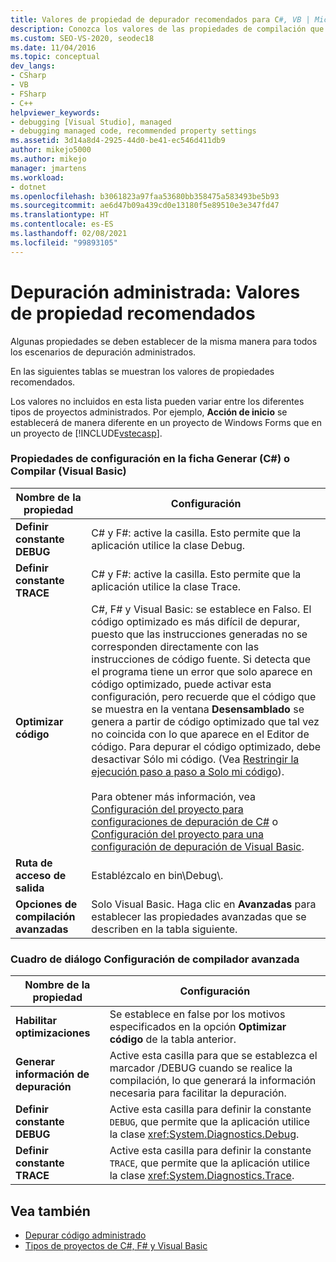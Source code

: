 ```yaml
---
title: Valores de propiedad de depurador recomendados para C#, VB | Microsoft Docs
description: Conozca los valores de las propiedades de compilación que deben ser los mismos para todas las depuraciones administradas. Otros valores de configuración pueden variar en función del tipo de proyecto.
ms.custom: SEO-VS-2020, seodec18
ms.date: 11/04/2016
ms.topic: conceptual
dev_langs:
- CSharp
- VB
- FSharp
- C++
helpviewer_keywords:
- debugging [Visual Studio], managed
- debugging managed code, recommended property settings
ms.assetid: 3d14a8d4-2925-44d0-be41-ec546d411db9
author: mikejo5000
ms.author: mikejo
manager: jmartens
ms.workload:
- dotnet
ms.openlocfilehash: b3061823a97faa53680bb358475a583493be5b93
ms.sourcegitcommit: ae6d47b09a439cd0e13180f5e89510e3e347fd47
ms.translationtype: HT
ms.contentlocale: es-ES
ms.lasthandoff: 02/08/2021
ms.locfileid: "99893105"
---
```

# <a name="managed-debugging-recommended-property-settings"></a>Depuración administrada: Valores de propiedad recomendados
Algunas propiedades se deben establecer de la misma manera para todos los escenarios de depuración administrados.

 En las siguientes tablas se muestran los valores de propiedades recomendados.

 Los valores no incluidos en esta lista pueden variar entre los diferentes tipos de proyectos administrados. Por ejemplo, **Acción de inicio** se establecerá de manera diferente en un proyecto de Windows Forms que en un proyecto de [!INCLUDE[vstecasp](../code-quality/includes/vstecasp_md.md)].

### <a name="configuration-properties-on-the-build-c-or-compile-visual-basic-tab"></a>Propiedades de configuración en la ficha Generar (C#) o Compilar (Visual Basic)

|**Nombre de la propiedad**|**Configuración**|
|-----------------------|-----------------|
|**Definir constante DEBUG**|C# y F#: active la casilla. Esto permite que la aplicación utilice la clase Debug.|
|**Definir constante TRACE**|C# y F#: active la casilla. Esto permite que la aplicación utilice la clase Trace.|
|**Optimizar código**|C#, F# y Visual Basic: se establece en Falso. El código optimizado es más difícil de depurar, puesto que las instrucciones generadas no se corresponden directamente con las instrucciones de código fuente. Si detecta que el programa tiene un error que solo aparece en código optimizado, puede activar esta configuración, pero recuerde que el código que se muestra en la ventana **Desensamblado** se genera a partir de código optimizado que tal vez no coincida con lo que aparece en el Editor de código. Para depurar el código optimizado, debe desactivar Sólo mi código. (Vea [Restringir la ejecución paso a paso a Solo mi código](../debugger/navigating-through-code-with-the-debugger.md#BKMK_Restrict_stepping_to_Just_My_Code)).<br /><br /> Para obtener más información, vea [Configuración del proyecto para configuraciones de depuración de C#](../debugger/project-settings-for-csharp-debug-configurations.md) o [Configuración del proyecto para una configuración de depuración de Visual Basic](../debugger/project-settings-for-a-visual-basic-debug-configuration.md).|
|**Ruta de acceso de salida**|Establézcalo en bin\Debug\\.|
|**Opciones de compilación avanzadas**|Solo Visual Basic. Haga clic en **Avanzadas** para establecer las propiedades avanzadas que se describen en la tabla siguiente.|

### <a name="advanced-compiler-settings-dialog-box"></a>Cuadro de diálogo Configuración de compilador avanzada

|**Nombre de la propiedad**|**Configuración**|
|-----------------------|-----------------|
|**Habilitar optimizaciones**|Se establece en false por los motivos especificados en la opción **Optimizar código** de la tabla anterior.|
|**Generar información de depuración**|Active esta casilla para que se establezca el marcador /DEBUG cuando se realice la compilación, lo que generará la información necesaria para facilitar la depuración.|
|**Definir constante DEBUG**|Active esta casilla para definir la constante `DEBUG`, que permite que la aplicación utilice la clase <xref:System.Diagnostics.Debug>.|
|**Definir constante TRACE**|Active esta casilla para definir la constante `TRACE`, que permite que la aplicación utilice la clase <xref:System.Diagnostics.Trace>.|

## <a name="see-also"></a>Vea también
- [Depurar código administrado](../debugger/debugging-managed-code.md)
- [Tipos de proyectos de C#, F# y Visual Basic](../debugger/debugging-preparation-csharp-f-hash-and-visual-basic-project-types.md)